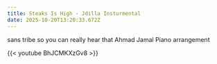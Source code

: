 ```yaml
---
title: Steaks Is High - Jdilla Insturmental
date: 2025-10-20T13:20:33.672Z
---
```

sans tribe so you can really hear that Ahmad Jamal Piano arrangement

{{< youtube BhJCMKXzGv8 >}}